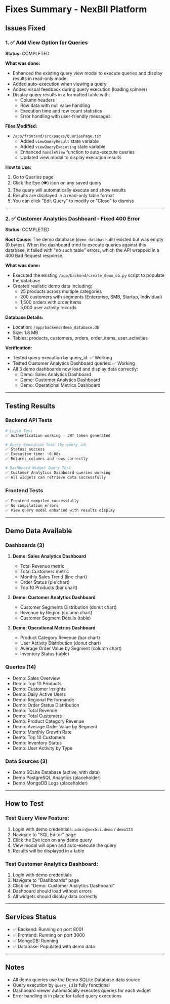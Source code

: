 # Fixes Summary - NexBII Platform

## Issues Fixed

### 1. ✅ Add View Option for Queries
**Status:** COMPLETED

**What was done:**
- Enhanced the existing query view modal to execute queries and display results in read-only mode
- Added auto-execution when viewing a query
- Added visual feedback during query execution (loading spinner)
- Display query results in a formatted table with:
  - Column headers
  - Row data with null value handling
  - Execution time and row count statistics
  - Error handling with user-friendly messages

**Files Modified:**
- `/app/frontend/src/pages/QueriesPage.tsx`
  - Added `viewQueryResult` state variable
  - Added `viewQueryExecuting` state variable
  - Enhanced `handleView` function to auto-execute queries
  - Updated view modal to display execution results

**How to Use:**
1. Go to Queries page
2. Click the Eye (👁️) icon on any saved query
3. The query will automatically execute and show results
4. Results are displayed in a read-only table format
5. You can click "Edit Query" to modify or "Close" to dismiss

---

### 2. ✅ Customer Analytics Dashboard - Fixed 400 Error
**Status:** COMPLETED

**Root Cause:**
The demo database (`demo_database.db`) existed but was empty (0 bytes). When the dashboard tried to execute queries against this database, it failed with "no such table" errors, which the API wrapped in a 400 Bad Request response.

**What was done:**
- Executed the existing `/app/backend/create_demo_db.py` script to populate the database
- Created realistic demo data including:
  - 25 products across multiple categories
  - 200 customers with segments (Enterprise, SMB, Startup, Individual)
  - 1,500 orders with order items
  - 5,000 user activity records

**Database Details:**
- Location: `/app/backend/demo_database.db`
- Size: 1.8 MB
- Tables: products, customers, orders, order_items, user_activities

**Verification:**
- Tested query execution by query_id: ✅ Working
- Tested Customer Analytics Dashboard queries: ✅ Working
- All 3 demo dashboards now load and display data correctly:
  - Demo: Sales Analytics Dashboard
  - Demo: Customer Analytics Dashboard
  - Demo: Operational Metrics Dashboard

---

## Testing Results

### Backend API Tests
```bash
# Login Test
✅ Authentication working - JWT token generated

# Query Execution Test (by query_id)
✅ Status: success
✅ Execution time: ~0.08s
✅ Returns columns and rows correctly

# Dashboard Widget Query Test
✅ Customer Analytics Dashboard queries working
✅ All widgets can retrieve data successfully
```

### Frontend Tests
```bash
✅ Frontend compiled successfully
✅ No compilation errors
✅ View query modal enhanced with results display
```

---

## Demo Data Available

### Dashboards (3)
1. **Demo: Sales Analytics Dashboard**
   - Total Revenue metric
   - Total Customers metric
   - Monthly Sales Trend (line chart)
   - Order Status (pie chart)
   - Top 10 Products (bar chart)

2. **Demo: Customer Analytics Dashboard**
   - Customer Segments Distribution (donut chart)
   - Revenue by Region (column chart)
   - Customer Segment Details (table)

3. **Demo: Operational Metrics Dashboard**
   - Product Category Revenue (bar chart)
   - User Activity Distribution (donut chart)
   - Average Order Value by Segment (column chart)
   - Inventory Status (table)

### Queries (14)
- Demo: Sales Overview
- Demo: Top 10 Products
- Demo: Customer Insights
- Demo: Daily Active Users
- Demo: Regional Performance
- Demo: Order Status Distribution
- Demo: Total Revenue
- Demo: Total Customers
- Demo: Product Category Revenue
- Demo: Average Order Value by Segment
- Demo: Monthly Growth Rate
- Demo: Top 10 Customers
- Demo: Inventory Status
- Demo: User Activity by Type

### Data Sources (3)
- Demo SQLite Database (active, with data)
- Demo PostgreSQL Analytics (placeholder)
- Demo MongoDB Logs (placeholder)

---

## How to Test

### Test Query View Feature:
1. Login with demo credentials: `admin@nexbii.demo` / `demo123`
2. Navigate to "SQL Editor" page
3. Click the Eye icon on any demo query
4. View modal will open and auto-execute the query
5. Results will be displayed in a table

### Test Customer Analytics Dashboard:
1. Login with demo credentials
2. Navigate to "Dashboards" page
3. Click on "Demo: Customer Analytics Dashboard"
4. Dashboard should load without errors
5. All widgets should display data correctly

---

## Services Status
- ✅ Backend: Running on port 8001
- ✅ Frontend: Running on port 3000
- ✅ MongoDB: Running
- ✅ Database: Populated with demo data

---

## Notes
- All demo queries use the Demo SQLite Database data source
- Query execution by `query_id` is fully functional
- Dashboard viewer automatically executes queries for each widget
- Error handling is in place for failed query executions
